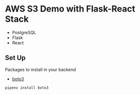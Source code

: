 # AWS S3 Demo with Flask-React Stack

* PostgreSQL
* Flask
* React

## Set Up

Packages to install in your backend

* [boto3](https://github.com/boto/boto3)

```bash
pipenv install boto3
```
